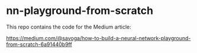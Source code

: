 # nn-playground-from-scratch

This repo contains the code for the Medium article: 

https://medium.com/@savoga/how-to-build-a-neural-network-playground-from-scratch-6a91440b9ff
